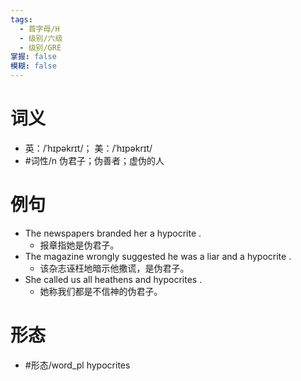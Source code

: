 ```yaml
---
tags:
  - 首字母/H
  - 级别/六级
  - 级别/GRE
掌握: false
模糊: false
---
```

# 词义
- 英：/ˈhɪpəkrɪt/； 美：/ˈhɪpəkrɪt/
- #词性/n  伪君子；伪善者；虚伪的人
# 例句
- The newspapers branded her a hypocrite .
	- 报章指她是伪君子。
- The magazine wrongly suggested he was a liar and a hypocrite .
	- 该杂志诬枉地暗示他撒谎，是伪君子。
- She called us all heathens and hypocrites .
	- 她称我们都是不信神的伪君子。
# 形态
- #形态/word_pl hypocrites
